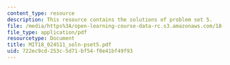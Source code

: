 ```yaml
---
content_type: resource
description: This resource contains the solutions of problem set 5.
file: /media/https%3A/open-learning-course-data-rc.s3.amazonaws.com/18-024-multivariable-calculus-with-theory-spring-2011/722ec9cd253c5d71bf54f0e41bf49f93_MIT18_024S11_soln-pset5.pdf
file_type: application/pdf
resourcetype: Document
title: MIT18_024S11_soln-pset5.pdf
uid: 722ec9cd-253c-5d71-bf54-f0e41bf49f93
---
```

